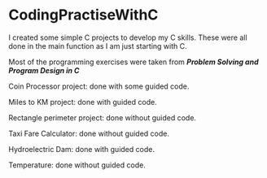 # CodingPractiseWithC
I created some simple C projects to develop my C skills. These were all done in the main function as I am just starting with C.

Most of the programming exercises were taken from 
***Problem Solving and Program Design in C***

Coin Processor project: done with some guided code.

Miles to KM project: done with guided code.

Rectangle perimeter project: done without guided code.

Taxi Fare Calculator: done without guided code.

Hydroelectric Dam: done with guided code.

Temperature: done without guided code.
